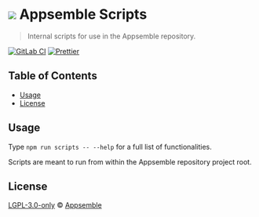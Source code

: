 # ![](https://gitlab.com/appsemble/appsemble/-/raw/0.34.22-test.0/config/assets/logo.svg) Appsemble Scripts

> Internal scripts for use in the Appsemble repository.

[![GitLab CI](https://gitlab.com/appsemble/appsemble/badges/0.34.22-test.0/pipeline.svg)](https://gitlab.com/appsemble/appsemble/-/releases/0.34.22-test.0)
[![Prettier](https://img.shields.io/badge/code_style-prettier-ff69b4.svg)](https://prettier.io)

## Table of Contents

- [Usage](#usage)
- [License](#license)

## Usage

Type `npm run scripts -- --help` for a full list of functionalities.

Scripts are meant to run from within the Appsemble repository project root.

## License

[LGPL-3.0-only](https://gitlab.com/appsemble/appsemble/-/blob/0.34.22-test.0/LICENSE.md) ©
[Appsemble](https://appsemble.com)
